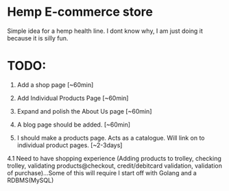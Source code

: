 # Hemp E-commerce store

Simple idea for a hemp health line.
I dont know why, I am just doing it because it is silly fun.

# TODO:

1. Add a shop page [~60min]

2. Add Individual Products Page [~60min]

2. Expand and polish the About Us page [~60min]

3. A blog page should be added. [~60min]

4. I should make a products page. Acts as a catalogue. Will link on to individual product pages. [~2-3days]

4.1 Need to have shopping experience (Adding products to trolley, checking trolley, validating products@checkout, credit/debitcard validation, validation of purchase)...Some of this will require I start off with Golang and a RDBMS(MySQL)
